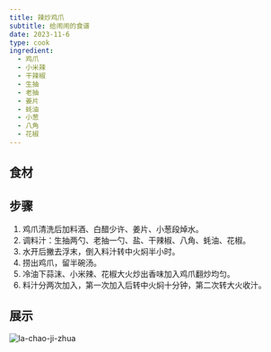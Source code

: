 ```yaml
---
title: 辣炒鸡爪
subtitle: 给闹闹的食谱
date: 2023-11-6
type: cook
ingredient:
  - 鸡爪
  - 小米辣
  - 干辣椒
  - 生抽
  - 老抽
  - 姜片
  - 蚝油
  - 小葱
  - 八角
  - 花椒
---
```


## 食材

<Ingredient :items="frontmatter.ingredient"/>

## 步骤

1. 鸡爪清洗后加料酒、白醋少许、姜片、小葱段焯水。
2. 调料汁：生抽两勺、老抽一勺、盐、干辣椒、八角、蚝油、花椒。
3. 水开后撇去浮末，倒入料汁转中火焖半小时。
4. 捞出鸡爪，留半碗汤。
5. 冷油下蒜沫、小米辣、花椒大火炒出香味加入鸡爪翻炒均匀。
6. 料汁分两次加入，第一次加入后转中火焖十分钟，第二次转大火收汁。

## 展示

![la-chao-ji-zhua](/la-chao-ji-zhua.jpeg)

